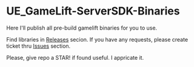 # UE_GameLift-ServerSDK-Binaries
Here I'll publish all pre-build gamelift binaries for you to use. 

Find libraries in [Releases](https://github.com/GloryOfNight/UE_GameLift-ServerSDK-Binaries/releases) secion. If you have any requests, please create ticket thru [Issues](https://github.com/GloryOfNight/UE_GameLift-ServerSDK-Binaries/issues) section.

Please, give repo a STAR! if found useful. I appricate it. 
